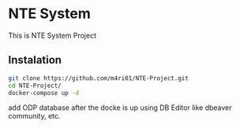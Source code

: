 # NTE System  
This is NTE System Project
## Instalation  
```bash
git clone https://github.com/m4ri01/NTE-Project.git
cd NTE-Project/
docker-compose up -d
```  
add ODP database after the docke is up using DB Editor like dbeaver community, etc.